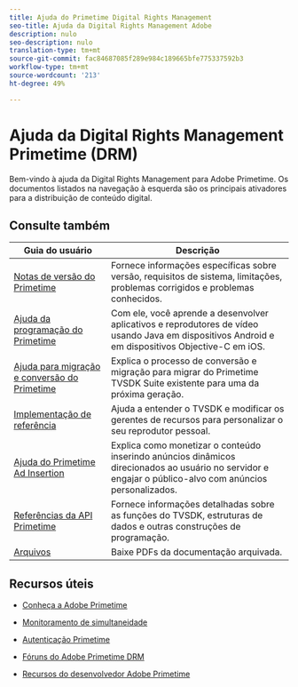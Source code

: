 ```yaml
---
title: Ajuda do Primetime Digital Rights Management
seo-title: Ajuda da Digital Rights Management Adobe
description: nulo
seo-description: nulo
translation-type: tm+mt
source-git-commit: fac84687085f289e984c189665bfe775337592b3
workflow-type: tm+mt
source-wordcount: '213'
ht-degree: 49%

---
```



# Ajuda da Digital Rights Management Primetime (DRM)

Bem-vindo à ajuda da Digital Rights Management para Adobe Primetime. Os documentos listados na navegação à esquerda são os principais ativadores para a distribuição de conteúdo digital.

## Consulte também

| Guia do usuário | Descrição |
|--- |--- |
| [Notas de versão do Primetime](/help/release-notes/home.md) | Fornece informações específicas sobre versão, requisitos de sistema, limitações, problemas corrigidos e problemas conhecidos. |
| [Ajuda da programação do Primetime](/help/programming/home.md) | Com ele, você aprende a desenvolver aplicativos e reprodutores de vídeo usando Java em dispositivos Android e em dispositivos Objective-C em iOS. |
| [Ajuda para migração e conversão do Primetime](/help/migration-guides/home.md) | Explica o processo de conversão e migração para migrar do Primetime TVSDK Suite existente para uma da próxima geração. |
| [Implementação de referência](/help/android-reference-implementation/home.md) | Ajuda a entender o TVSDK e modificar os gerentes de recursos para personalizar o seu reprodutor pessoal. |
| [Ajuda do Primetime Ad Insertion](/help/dynamic-ad-insertion/home.md) | Explica como monetizar o conteúdo inserindo anúncios dinâmicos direcionados ao usuário no servidor e engajar o público-alvo com anúncios personalizados. |
| [Referências da API Primetime](/help/reference/api-references.md) | Fornece informações detalhadas sobre as funções do TVSDK, estruturas de dados e outras construções de programação. |
| [Arquivos](https://helpx.adobe.com/primetime/archives.html) | Baixe PDFs da documentação arquivada. |

## Recursos úteis

* [Conheça a Adobe Primetime](https://www.adobe.com/in/marketing/primetime.html)

* [Monitoramento de simultaneidade](https://tve.helpdocsonline.com/concurrency-monitoring-introduction)

* [Autenticação Primetime](https://tve.helpdocsonline.com/home)

* [Fóruns do Adobe Primetime DRM](https://forums.adobe.com/community/adobe_access)

* [Recursos do desenvolvedor Adobe Primetime](https://www.adobe.com/devnet/primetime.html)
